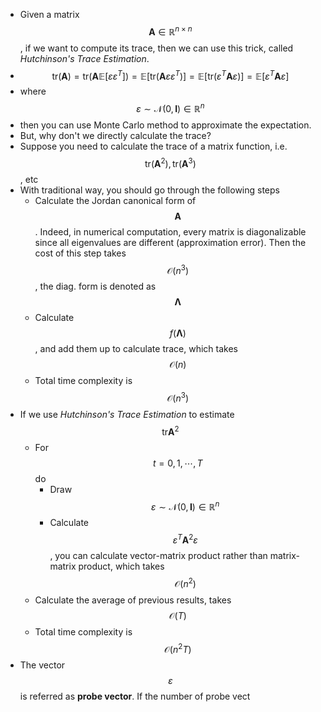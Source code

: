 - Given a matrix $$\bm{A}\in \mathbb{R}^{n\times n}$$, if we want to compute its trace, then we can use this trick, called *Hutchinson's Trace Estimation*.
- $$\mathrm{tr}\left(\bm A\right) = \mathrm{tr}\left(\bm A\mathbb{E}[\varepsilon \varepsilon^T]\right)=\mathbb{E}\left[\mathrm{tr}(\bm{A}\varepsilon\varepsilon^T)\right]=\mathbb{E}\left[\mathrm{tr}(\varepsilon^T\bm{A}\varepsilon)\right] = \mathbb{E}\left[\varepsilon^T\bm{A}\varepsilon\right]$$
- where $$\varepsilon\sim \mathcal{N}(0, \bm I)\in\mathbb{R}^n$$
- then you can use Monte Carlo method to approximate the expectation.
- But, why don't we directly calculate the trace?
- Suppose you need to calculate the trace of a matrix function, i.e. $$\mathrm{tr}(\bm A^2), \mathrm{tr}( \bm A^3)$$, etc
- With traditional way, you should go through the following steps
	- Calculate the Jordan canonical form of $$\bm A$$. Indeed, in numerical computation, every matrix is diagonalizable since all eigenvalues are different (approximation error). Then the cost of this step takes $$\mathcal{O}(n^3)$$, the diag. form is denoted as $$\bm \Lambda$$
	- Calculate $$f(\bm \Lambda)$$, and add them up to calculate trace, which takes $$\mathcal{O}(n)$$
	- Total time complexity is $$\mathcal{O}(n^3)$$
- If we use *Hutchinson's Trace Estimation* to estimate $$\mathrm{tr} \bm A^2$$
	- For $$t=0, 1, \cdots, T$$ do
		- Draw $$\varepsilon\sim \mathcal{N}(0, \bm I)\in\mathbb{R}^n$$
		- Calculate $$\varepsilon^T\bm A^2\varepsilon$$, you can calculate vector-matrix product rather than matrix-matrix product, which takes $$\mathcal{O}(n^2)$$
	- Calculate the average of previous results, takes $$\mathcal{O}(T)$$
	- Total time complexity is $$\mathcal{O}(n^2T)$$
- The vector $$\varepsilon$$ is referred as **probe vector**. If the number of probe vect